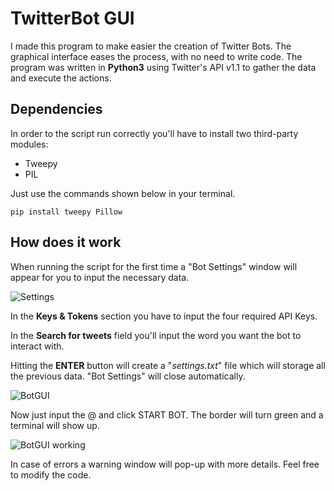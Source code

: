 # TwitterBot GUI

I made this program to make easier the creation of Twitter Bots. The graphical interface eases the process, with no need to write code.
The program was written in **Python3** using Twitter's API v1.1 to gather the data and execute the actions.


## Dependencies
In order to the script run correctly you'll have to install two third-party modules:
- Tweepy
- PIL

Just use the commands shown below in your terminal.
```
pip install tweepy Pillow
```

## How does it work

When running the script for the first time a "Bot Settings" window will appear for you to input the necessary data.

![Settings](/Twitterbot/img/settings.png "Bot Settings window.")

In the **Keys & Tokens** section you have to input the four required API Keys.

In the **Search for tweets** field you'll input the word you want the bot to interact with.

Hitting the **ENTER** button will create a "_settings.txt_" file which will storage all the previous data. "Bot Settings" will close automatically.

![BotGUI](/Twitterbot/img/gui.png "TwitterBot window.")

Now just input the @ and click START BOT. The border will turn green and a terminal will show up.

![BotGUI working](/Twitterbot/img/working.png "Working bot.")

In case of errors a warning window will pop-up with more details. Feel free to modify the code.